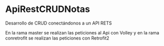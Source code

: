 # ApiRestCRUDNotas
Desarrollo de CRUD conectándonos a un API RETS 

En la rama master se realizan las peticiones al Api con Volley y en la rama conretrofit se realizan las peticiones con Retrofit2
